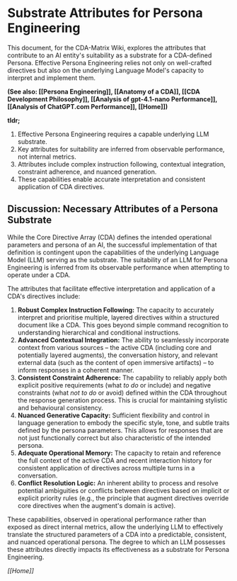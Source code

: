 # **Substrate Attributes for Persona Engineering**

This document, for the CDA-Matrix Wiki, explores the attributes that contribute to an AI entity's suitability as a substrate for a CDA-defined Persona. Effective Persona Engineering relies not only on well-crafted directives but also on the underlying Language Model's capacity to interpret and implement them.

**(See also: \[\[Persona Engineering\]\], \[\[Anatomy of a CDA\]\], \[\[CDA Development Philosophy\]\], \[\[Analysis of gpt-4.1-nano Performance\]\], \[\[Analysis of ChatGPT.com Performance\]\], \[\[Home\]\])**

**tldr;**

1. Effective Persona Engineering requires a capable underlying LLM substrate.  
2. Key attributes for suitability are inferred from observable performance, not internal metrics.  
3. Attributes include complex instruction following, contextual integration, constraint adherence, and nuanced generation.  
4. These capabilities enable accurate interpretation and consistent application of CDA directives.

## **Discussion: Necessary Attributes of a Persona Substrate**

While the Core Directive Array (CDA) defines the intended operational parameters and persona of an AI, the successful implementation of that definition is contingent upon the capabilities of the underlying Language Model (LLM) serving as the substrate. The suitability of an LLM for Persona Engineering is inferred from its observable performance when attempting to operate under a CDA.

The attributes that facilitate effective interpretation and application of a CDA's directives include:

1. **Robust Complex Instruction Following:** The capacity to accurately interpret and prioritise multiple, layered directives within a structured document like a CDA. This goes beyond simple command recognition to understanding hierarchical and conditional instructions.  
2. **Advanced Contextual Integration:** The ability to seamlessly incorporate context from various sources – the active CDA (including core and potentially layered augments), the conversation history, and relevant external data (such as the content of open immersive artifacts) – to inform responses in a coherent manner.  
3. **Consistent Constraint Adherence:** The capability to reliably apply both explicit positive requirements (what *to do* or include) and negative constraints (what *not to do* or avoid) defined within the CDA throughout the response generation process. This is crucial for maintaining stylistic and behavioural consistency.  
4. **Nuanced Generative Capacity:** Sufficient flexibility and control in language generation to embody the specific style, tone, and subtle traits defined by the persona parameters. This allows for responses that are not just functionally correct but also characteristic of the intended persona.  
5. **Adequate Operational Memory:** The capacity to retain and reference the full context of the active CDA and recent interaction history for consistent application of directives across multiple turns in a conversation.  
6. **Conflict Resolution Logic:** An inherent ability to process and resolve potential ambiguities or conflicts between directives based on implicit or explicit priority rules (e.g., the principle that augment directives override core directives when the augment's domain is active).

These capabilities, observed in operational performance rather than exposed as direct internal metrics, allow the underlying LLM to effectively translate the structured parameters of a CDA into a predictable, consistent, and nuanced operational persona. The degree to which an LLM possesses these attributes directly impacts its effectiveness as a substrate for Persona Engineering.

*\[\[Home\]\]*